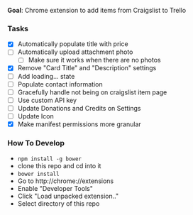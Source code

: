 **Goal**: Chrome extension to add items from Craigslist to Trello

### Tasks
- [x] Automatically populate title with price
- [ ] Automatically upload attachment photo
  - [ ] Make sure it works when there are no photos
- [x] Remove "Card Title" and "Description" settings
- [ ] Add loading... state
- [ ] Populate contact information
- [ ] Gracefully handle not being on craigslist item page
- [ ] Use custom API key
- [ ] Update Donations and Credits on Settings
- [ ] Update Icon
- [x] Make manifest permissions more granular

### How To Develop
- `npm install -g bower`
- clone this repo and cd into it
- `bower install`
- Go to http://chrome://extensions
- Enable "Developer Tools"
- Click "Load unpacked extension.."
- Select directory of this repo
